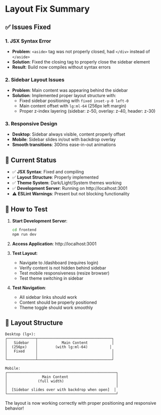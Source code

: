 # Layout Fix Summary

## ✅ **Issues Fixed**

### **1. JSX Syntax Error**
- **Problem**: `<aside>` tag was not properly closed, had `</div>` instead of `</aside>`
- **Solution**: Fixed the closing tag to properly close the sidebar element
- **Result**: Build now compiles without syntax errors

### **2. Sidebar Layout Issues**
- **Problem**: Main content was appearing behind the sidebar
- **Solution**: Implemented proper layout structure with:
  - Fixed sidebar positioning with `fixed inset-y-0 left-0`
  - Main content offset with `lg:ml-64` (256px left margin)
  - Proper z-index layering (sidebar: z-50, overlay: z-40, header: z-30)

### **3. Responsive Design**
- **Desktop**: Sidebar always visible, content properly offset
- **Mobile**: Sidebar slides in/out with backdrop overlay
- **Smooth transitions**: 300ms ease-in-out animations

## 🎯 **Current Status**

- ✅ **JSX Syntax**: Fixed and compiling
- ✅ **Layout Structure**: Properly implemented
- ✅ **Theme System**: Dark/Light/System themes working
- ✅ **Development Server**: Running on http://localhost:3001
- ⚠️ **ESLint Warnings**: Present but not blocking functionality

## 🚀 **How to Test**

1. **Start Development Server**:
   ```bash
   cd frontend
   npm run dev
   ```

2. **Access Application**: http://localhost:3001

3. **Test Layout**:
   - Navigate to /dashboard (requires login)
   - Verify content is not hidden behind sidebar
   - Test mobile responsiveness (resize browser)
   - Test theme switching in sidebar

4. **Test Navigation**:
   - All sidebar links should work
   - Content should be properly positioned
   - Theme toggle should work smoothly

## 📱 **Layout Structure**

```
Desktop (lg+):
┌─────────────┬──────────────────────────────────┐
│   Sidebar   │           Main Content           │
│  (256px)    │        (with lg:ml-64)          │
│   Fixed     │                                  │
│             │                                  │
└─────────────┴──────────────────────────────────┘

Mobile:
┌──────────────────────────────────────────────────┐
│                Main Content                      │
│              (full width)                        │
│                                                  │
│  [Sidebar slides over with backdrop when open]  │
└──────────────────────────────────────────────────┘
```

The layout is now working correctly with proper positioning and responsive behavior!